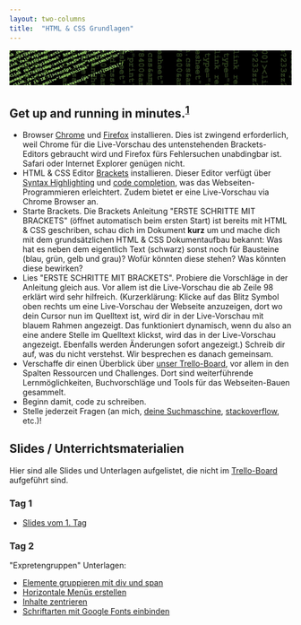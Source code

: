 ```yaml
---
layout: two-columns
title:  "HTML & CSS Grundlagen"
---
```

<div class="angebot-top-wide"><img title="" src="/images/angebote/webdesign_sub.jpg"></div>

<h2>Get up and running in minutes.<sup><a href="http://jekyllrb.com/">1</a></sup></h2>

<ul>
<li>Browser <a href="https://www.google.com/chrome/browser/">Chrome</a> und <a href="https://www.mozilla.org/firefox/">Firefox</a> installieren. Dies ist zwingend erforderlich, weil Chrome für die Live-Vorschau des untenstehenden Brackets-Editors gebraucht wird und Firefox fürs Fehlersuchen unabdingbar ist. Safari oder Internet Explorer genügen nicht.</li>
<li>HTML & CSS Editor <a href="http://brackets.io/">Brackets</a> installieren. Dieser Editor verfügt über <a href="https://de.wikipedia.org/wiki/Syntaxhervorhebung">Syntax Highlighting</a> und <a href="https://de.wikipedia.org/wiki/Autovervollst%C3%A4ndigung">code completion</a>, was das Webseiten-Programmieren erleichtert. Zudem bietet er eine Live-Vorschau via Chrome Browser an.</li>
<li>Starte Brackets. Die Brackets Anleitung "ERSTE SCHRITTE MIT BRACKETS" (öffnet automatisch beim ersten Start) ist bereits mit HTML & CSS geschriben, schau dich im Dokument <b>kurz</b> um und mache dich mit dem grundsätzlichen HTML & CSS Dokumentaufbau bekannt: Was hat es neben dem eigentlich Text (schwarz) sonst noch für Bausteine (blau, grün, gelb und grau)? Wofür könnten diese stehen? Was könnten diese bewirken?</li>
<li>Lies "ERSTE SCHRITTE MIT BRACKETS". Probiere die Vorschläge in der Anleitung gleich aus. Vor allem ist die Live-Vorschau die ab Zeile 98 erklärt wird sehr hilfreich. (Kurzerklärung: Klicke auf das Blitz Symbol oben rechts um eine Live-Vorschau der Webseite anzuzeigen, dort wo dein Cursor nun im Quelltext ist, wird dir in der Live-Vorschau mit blauem Rahmen angezeigt. Das funktioniert dynamisch, wenn du also an eine andere Stelle im Quelltext klickst, wird das in der Live-Vorschau angezeigt. Ebenfalls werden Änderungen sofort angezeigt.) Schreib dir auf, was du nicht verstehst. Wir besprechen es danach gemeinsam.</li>
<li>Verschaffe dir einen Überblick über <a href="https://trello.com/b/hlArimBF/kunstschule-html-css-2015">unser Trello-Board</a>, vor allem in den Spalten Ressourcen und Challenges. Dort sind weiterführende Lernmöglichkeiten, Buchvorschläge und Tools für das Webseiten-Bauen gesammelt.</li>
<li>Beginn damit, code zu schreiben.</li>
<li>Stelle jederzeit Fragen (an mich, <a href="https://www.startpage.com/">deine Suchmaschine</a>, <a href="https://stackoverflow.com/">stackoverflow</a>, etc.)!</li>
</ul>

<h2>Slides / Unterrichtsmaterialien</h2>
<p>Hier sind alle Slides und Unterlagen aufgelistet, die nicht im <a href="https://trello.com/b/hlArimBF/kunstschule-html-css-2015">Trello-Board</a> aufgeführt sind.</p>

<h3>Tag 1</h3>
<ul>
<li><a href="tag-1/">Slides vom 1. Tag</a></li>
</ul>

<h3>Tag 2</h3>
<p>"Expretengruppen" Unterlagen:</p>
<ul>
<li><a href="/hintergrundwissen/html-css-grundlagen/tag-2/elemente-gruppieren-div-und-span.pdf">Elemente gruppieren mit div und span</a></li>
<li><a href="/hintergrundwissen/html-css-grundlagen/tag-2/horizontales-menü.pdf">Horizontale Menüs erstellen</a></li>
<li><a href="/hintergrundwissen/html-css-grundlagen/tag-2/inhalt-zentrieren.pdf">Inhalte zentrieren</a></li>
<li><a href="/hintergrundwissen/html-css-grundlagen/tag-2/schriftarten-von-google-fonts-einbinden.pdf">Schriftarten mit Google Fonts einbinden</a></li>
</ul>
